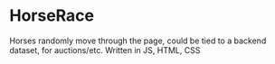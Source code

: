 # HorseRace

Horses randomly move through the page, could be tied to a backend dataset, for auctions/etc. Written in JS, HTML, CSS
